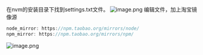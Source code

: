 在nvm的安装目录下找到settings.txt文件。
![image.png](https://cdn.nlark.com/yuque/0/2021/png/743297/1633447260518-36b75a52-7100-49fb-afce-29c839066231.png#clientId=ucd766684-ccb7-4&from=paste&height=634&id=ubcf37e15&name=image.png&originHeight=634&originWidth=1125&originalType=binary&ratio=1&size=66105&status=done&style=none&taskId=u1b318392-f4b4-4469-aa35-26b45f17aa9&width=1125)
编辑文件，加上淘宝镜像源
```javascript
node_mirror: https://npm.taobao.org/mirrors/node/
npm_mirror: https://npm.taobao.org/mirrors/npm/
```
![image.png](https://cdn.nlark.com/yuque/0/2021/png/743297/1633447203505-895829ff-d2c0-4e9e-bc78-01bbd9f6f310.png#clientId=ucd766684-ccb7-4&from=paste&height=384&id=uc9aabaf3&name=image.png&originHeight=384&originWidth=742&originalType=binary&ratio=1&size=22413&status=done&style=none&taskId=u027c955d-63e8-474a-97cd-044b318a207&width=742)
